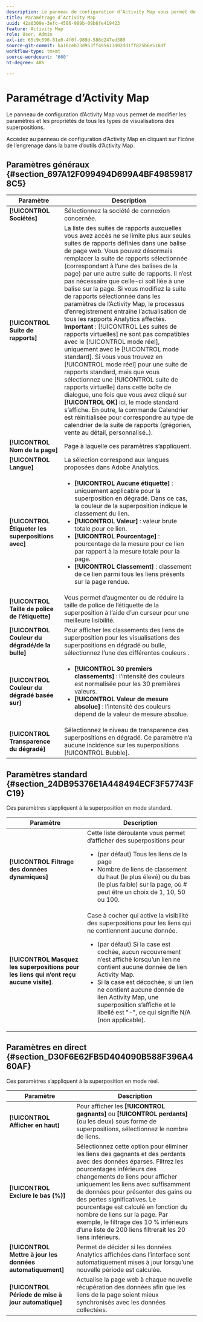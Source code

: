 ```yaml
---
description: Le panneau de configuration d’Activity Map vous permet de modifier les paramètres et les propriétés de tous les types de visualisations des superpositions.
title: Paramétrage d’Activity Map
uuid: 42a0309e-3efc-4506-989b-09b6fe419423
feature: Activity Map
role: User, Admin
exl-id: 65c9c690-81e0-4f0f-989d-586d247ed380
source-git-commit: ba10ceb73d953ff495613d02dd1ff825b6e518df
workflow-type: tm+mt
source-wordcount: '660'
ht-degree: 48%

---
```


# Paramétrage d’Activity Map

Le panneau de configuration d’Activity Map vous permet de modifier les paramètres et les propriétés de tous les types de visualisations des superpositions.

Accédez au panneau de configuration d’Activity Map en cliquant sur l’icône de l’engrenage dans la barre d’outils d’Activity Map.

## Paramètres généraux {#section_697A12F099494D699A4BF498598178C5}

| Paramètre | Description |
| --- | --- |
| **[!UICONTROL Sociétés]** | Sélectionnez la société de connexion concernée. |
| **[!UICONTROL Suite de rapports]** | La liste des suites de rapports auxquelles vous avez accès ne se limite plus aux seules suites de rapports définies dans une balise de page web. Vous pouvez désormais remplacer la suite de rapports sélectionnée (correspondant à l’une des balises de la page) par une autre suite de rapports. Il n’est pas nécessaire que celle-ci soit liée à une balise sur la page. Si vous modifiez la suite de rapports sélectionnée dans les paramètres de l’Activity Map, le processus d’enregistrement entraîne l’actualisation de tous les rapports Analytics affectés.<br>**Important** : [!UICONTROL Les suites de rapports virtuelles] ne sont pas compatibles avec le [!UICONTROL mode réel], uniquement avec le [!UICONTROL mode standard]. Si vous vous trouvez en [!UICONTROL mode réel] pour une suite de rapports standard, mais que vous sélectionnez une [!UICONTROL suite de rapports virtuelle] dans cette boîte de dialogue, une fois que vous avez cliqué sur **[!UICONTROL OK]** ici, le mode standard s’affiche. En outre, la commande Calendrier est réinitialisée pour correspondre au type de calendrier de la suite de rapports (grégorien, vente au détail, personnalisé..). |
| **[!UICONTROL Nom de la page]** | Page à laquelle ces paramètres s’appliquent. |
| **[!UICONTROL Langue]** | La sélection correspond aux langues proposées dans Adobe Analytics. |
| **[!UICONTROL Étiqueter les superpositions avec]** | <ul><li>**[!UICONTROL Aucune étiquette]** : uniquement applicable pour la superposition en dégradé. Dans ce cas, la couleur de la superposition indique le classement du lien.</li><li>**[!UICONTROL Valeur]** : valeur brute totale pour ce lien.</li><li>**[!UICONTROL Pourcentage]** : pourcentage de la mesure pour ce lien par rapport à la mesure totale pour la page.</li><li>**[!UICONTROL Classement]** : classement de ce lien parmi tous les liens présents sur la page rendue.</li></ul> |
| **[!UICONTROL Taille de police de l’étiquette]** | Vous permet d’augmenter ou de réduire la taille de police de l’étiquette de la superposition à l’aide d’un curseur pour une meilleure lisibilité. |
| **[!UICONTROL Couleur du dégradé/de la bulle]** | Pour afficher les classements des liens de superposition pour les visualisations des superpositions en dégradé ou bulle, sélectionnez l’une des différentes couleurs . |
| **[!UICONTROL Couleur du dégradé basée sur]** | <ul><li>**[!UICONTROL 30 premiers classements]** : l’intensité des couleurs est normalisée pour les 30 premières valeurs.</li><li>**[!UICONTROL Valeur de mesure absolue]** : l’intensité des couleurs dépend de la valeur de mesure absolue.</li></ul> |
| **[!UICONTROL Transparence du dégradé]** | Sélectionnez le niveau de transparence des superpositions en dégradé. Ce paramètre n’a aucune incidence sur les superpositions [!UICONTROL Bubble]. |

## Paramètres standard {#section_24DB95376E1A448494ECF3F57743FC19}

Ces paramètres s’appliquent à la superposition en mode standard.

| Paramètre | Description |
| --- | --- |
| **[!UICONTROL Filtrage des données dynamiques]** | Cette liste déroulante vous permet d’afficher des superpositions pour<ul><li>(par défaut) Tous les liens de la page</li><li>Nombre de liens de classement du haut (le plus élevé) ou du bas (le plus faible) sur la page, où # peut être un choix de 1, 10, 50 ou 100.</li></ul> |
| **[!UICONTROL Masquez les superpositions pour les liens qui n’ont reçu aucune visite]**. | Case à cocher qui active la visibilité des superpositions pour les liens qui ne contiennent aucune donnée.<ul><li>(par défaut) Si la case est cochée, aucun recouvrement n’est affiché lorsqu’un lien ne contient aucune donnée de lien Activity Map.</li><li>Si la case est décochée, si un lien ne contient aucune donnée de lien Activity Map, une superposition s’affiche et le libellé est &quot;-&quot;, ce qui signifie N/A (non applicable). |

## Paramètres en direct {#section_D30F6E62FB5D404090B588F396A460AF}

Ces paramètres s’appliquent à la superposition en mode réel.

| Paramètre | Description |
|---|---|
| **[!UICONTROL Afficher en haut]** | Pour afficher les **[!UICONTROL gagnants]** ou **[!UICONTROL perdants]** (ou les deux) sous forme de superpositions, sélectionnez le nombre de liens. |
| **[!UICONTROL Exclure le bas (%)]** | Sélectionnez cette option pour éliminer les liens des gagnants et des perdants avec des données éparses. Filtrez les pourcentages inférieurs des changements de liens pour afficher uniquement les liens avec suffisamment de données pour présenter des gains ou des pertes significatives. Le pourcentage est calculé en fonction du nombre de liens sur la page. Par exemple, le filtrage des 10 % inférieurs d’une liste de 200 liens filtrerait les 20 liens inférieurs. |
| **[!UICONTROL Mettre à jour les données automatiquement]** | Permet de décider si les données Analytics affichées dans l’interface sont automatiquement mises à jour lorsqu’une nouvelle période est calculée. |
| **[!UICONTROL Période de mise à jour automatique]** | Actualise la page web à chaque nouvelle récupération des données afin que les liens de la page soient mieux synchronisés avec les données collectées. |
